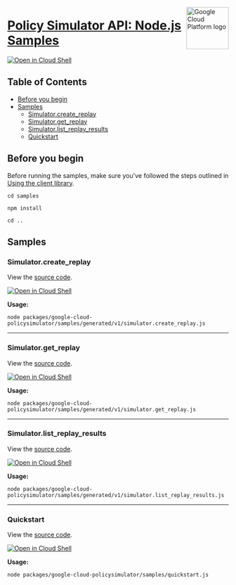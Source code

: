 [//]: # "This README.md file is auto-generated, all changes to this file will be lost."
[//]: # "To regenerate it, use `python -m synthtool`."
<img src="https://avatars2.githubusercontent.com/u/2810941?v=3&s=96" alt="Google Cloud Platform logo" title="Google Cloud Platform" align="right" height="96" width="96"/>

# [Policy Simulator API: Node.js Samples](https://github.com/googleapis/google-cloud-node)

[![Open in Cloud Shell][shell_img]][shell_link]



## Table of Contents

* [Before you begin](#before-you-begin)
* [Samples](#samples)
  * [Simulator.create_replay](#simulator.create_replay)
  * [Simulator.get_replay](#simulator.get_replay)
  * [Simulator.list_replay_results](#simulator.list_replay_results)
  * [Quickstart](#quickstart)

## Before you begin

Before running the samples, make sure you've followed the steps outlined in
[Using the client library](https://github.com/googleapis/google-cloud-node#using-the-client-library).

`cd samples`

`npm install`

`cd ..`

## Samples



### Simulator.create_replay

View the [source code](https://github.com/googleapis/google-cloud-node/blob/master/packages/google-cloud-policysimulator/samples/generated/v1/simulator.create_replay.js).

[![Open in Cloud Shell][shell_img]](https://console.cloud.google.com/cloudshell/open?git_repo=https://github.com/googleapis/google-cloud-node&page=editor&open_in_editor=packages/google-cloud-policysimulator/samples/generated/v1/simulator.create_replay.js,samples/README.md)

__Usage:__


`node packages/google-cloud-policysimulator/samples/generated/v1/simulator.create_replay.js`


-----




### Simulator.get_replay

View the [source code](https://github.com/googleapis/google-cloud-node/blob/master/packages/google-cloud-policysimulator/samples/generated/v1/simulator.get_replay.js).

[![Open in Cloud Shell][shell_img]](https://console.cloud.google.com/cloudshell/open?git_repo=https://github.com/googleapis/google-cloud-node&page=editor&open_in_editor=packages/google-cloud-policysimulator/samples/generated/v1/simulator.get_replay.js,samples/README.md)

__Usage:__


`node packages/google-cloud-policysimulator/samples/generated/v1/simulator.get_replay.js`


-----




### Simulator.list_replay_results

View the [source code](https://github.com/googleapis/google-cloud-node/blob/master/packages/google-cloud-policysimulator/samples/generated/v1/simulator.list_replay_results.js).

[![Open in Cloud Shell][shell_img]](https://console.cloud.google.com/cloudshell/open?git_repo=https://github.com/googleapis/google-cloud-node&page=editor&open_in_editor=packages/google-cloud-policysimulator/samples/generated/v1/simulator.list_replay_results.js,samples/README.md)

__Usage:__


`node packages/google-cloud-policysimulator/samples/generated/v1/simulator.list_replay_results.js`


-----




### Quickstart

View the [source code](https://github.com/googleapis/google-cloud-node/blob/master/packages/google-cloud-policysimulator/samples/quickstart.js).

[![Open in Cloud Shell][shell_img]](https://console.cloud.google.com/cloudshell/open?git_repo=https://github.com/googleapis/google-cloud-node&page=editor&open_in_editor=packages/google-cloud-policysimulator/samples/quickstart.js,samples/README.md)

__Usage:__


`node packages/google-cloud-policysimulator/samples/quickstart.js`






[shell_img]: https://gstatic.com/cloudssh/images/open-btn.png
[shell_link]: https://console.cloud.google.com/cloudshell/open?git_repo=https://github.com/googleapis/google-cloud-node&page=editor&open_in_editor=samples/README.md
[product-docs]: https://cloud.google.com/policy-intelligence/docs/iam-simulator-overview
